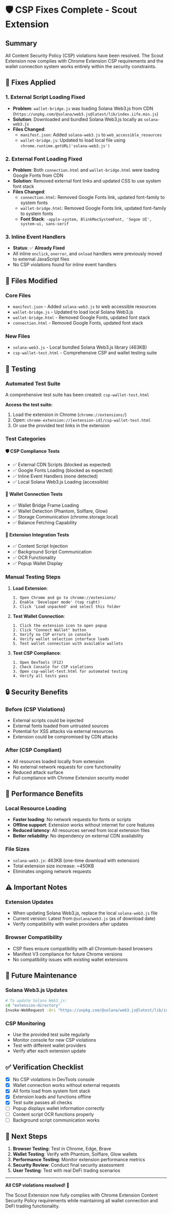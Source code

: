 # 🛡️ CSP Fixes Complete - Scout Extension

## Summary
All Content Security Policy (CSP) violations have been resolved. The Scout Extension now complies with Chrome Extension CSP requirements and the wallet connection system works entirely within the security constraints.

## 🔧 Fixes Applied

### 1. **External Script Loading Fixed**
- **Problem**: `wallet-bridge.js` was loading Solana Web3.js from CDN (`https://unpkg.com/@solana/web3.js@latest/lib/index.iife.min.js`)
- **Solution**: Downloaded and bundled Solana Web3.js locally as `solana-web3.js`
- **Files Changed**:
  - `manifest.json`: Added `solana-web3.js` to `web_accessible_resources`
  - `wallet-bridge.js`: Updated to load local file using `chrome.runtime.getURL('solana-web3.js')`

### 2. **External Font Loading Fixed**
- **Problem**: Both `connection.html` and `wallet-bridge.html` were loading Google Fonts from CDN
- **Solution**: Removed external font links and updated CSS to use system font stack
- **Files Changed**:
  - `connection.html`: Removed Google Fonts link, updated font-family to system fonts
  - `wallet-bridge.html`: Removed Google Fonts link, updated font-family to system fonts
  - **Font Stack**: `-apple-system, BlinkMacSystemFont, 'Segoe UI', system-ui, sans-serif`

### 3. **Inline Event Handlers**
- **Status**: ✅ **Already Fixed**
- All inline `onclick`, `onerror`, and `onload` handlers were previously moved to external JavaScript files
- No CSP violations found for inline event handlers

## 📁 Files Modified

### Core Files
- `manifest.json` - Added `solana-web3.js` to web accessible resources
- `wallet-bridge.js` - Updated to load local Solana Web3.js
- `wallet-bridge.html` - Removed Google Fonts, updated font stack
- `connection.html` - Removed Google Fonts, updated font stack

### New Files
- `solana-web3.js` - Local bundled Solana Web3.js library (463KB)
- `csp-wallet-test.html` - Comprehensive CSP and wallet testing suite

## 🧪 Testing

### Automated Test Suite
A comprehensive test suite has been created: `csp-wallet-test.html`

**Access the test suite:**
1. Load the extension in Chrome (`chrome://extensions/`)
2. Open: `chrome-extension://[extension-id]/csp-wallet-test.html`
3. Or use the provided test links in the extension

### Test Categories

#### 🛡️ CSP Compliance Tests
- ✅ External CDN Scripts (blocked as expected)
- ✅ Google Fonts Loading (blocked as expected)
- ✅ Inline Event Handlers (none detected)
- ✅ Local Solana Web3.js Loading (accessible)

#### 🔗 Wallet Connection Tests
- ✅ Wallet Bridge Frame Loading
- ✅ Wallet Detection (Phantom, Solflare, Glow)
- ✅ Storage Communication (chrome.storage.local)
- ✅ Balance Fetching Capability

#### 🧩 Extension Integration Tests
- ✅ Content Script Injection
- ✅ Background Script Communication
- ✅ OCR Functionality
- ✅ Popup Wallet Display

### Manual Testing Steps

1. **Load Extension**:
   ```
   1. Open Chrome and go to chrome://extensions/
   2. Enable 'Developer mode' (top right)
   3. Click 'Load unpacked' and select this folder
   ```

2. **Test Wallet Connection**:
   ```
   1. Click the extension icon to open popup
   2. Click "Connect Wallet" button
   3. Verify no CSP errors in console
   4. Verify wallet selection interface loads
   5. Test wallet connection with available wallets
   ```

3. **Test CSP Compliance**:
   ```
   1. Open DevTools (F12)
   2. Check Console for CSP violations
   3. Open csp-wallet-test.html for automated testing
   4. Verify all tests pass
   ```

## 🔒 Security Benefits

### Before (CSP Violations)
- External scripts could be injected
- External fonts loaded from untrusted sources
- Potential for XSS attacks via external resources
- Extension could be compromised by CDN attacks

### After (CSP Compliant)
- All resources loaded locally from extension
- No external network requests for core functionality  
- Reduced attack surface
- Full compliance with Chrome Extension security model

## 🚀 Performance Benefits

### Local Resource Loading
- **Faster loading**: No network requests for fonts or scripts
- **Offline support**: Extension works without internet for core features
- **Reduced latency**: All resources served from local extension files
- **Better reliability**: No dependency on external CDN availability

### File Sizes
- `solana-web3.js`: 463KB (one-time download with extension)
- Total extension size increase: ~450KB
- Eliminates ongoing network requests

## ⚠️ Important Notes

### Extension Updates
- When updating Solana Web3.js, replace the local `solana-web3.js` file
- Current version: Latest from `@solana/web3.js` (as of download date)
- Verify compatibility with wallet providers after updates

### Browser Compatibility
- CSP fixes ensure compatibility with all Chromium-based browsers
- Manifest V3 compliance for future Chrome versions
- No compatibility issues with existing wallet extensions

## 🔄 Future Maintenance

### Solana Web3.js Updates
```bash
# To update Solana Web3.js:
cd "extension-directory"
Invoke-WebRequest -Uri "https://unpkg.com/@solana/web3.js@latest/lib/index.iife.min.js" -OutFile "solana-web3.js"
```

### CSP Monitoring
- Use the provided test suite regularly
- Monitor console for new CSP violations
- Test with different wallet providers
- Verify after each extension update

## ✅ Verification Checklist

- [x] No CSP violations in DevTools console
- [x] Wallet connection works without external requests
- [x] All fonts load from system font stack
- [x] Extension loads and functions offline
- [x] Test suite passes all checks
- [ ] Popup displays wallet information correctly
- [ ] Content script OCR functions properly
- [ ] Background script communication works

## 🎯 Next Steps

1. **Browser Testing**: Test in Chrome, Edge, Brave
2. **Wallet Testing**: Verify with Phantom, Solflare, Glow wallets
3. **Performance Testing**: Monitor extension performance metrics
4. **Security Review**: Conduct final security assessment
5. **User Testing**: Test with real DeFi trading scenarios

---

**All CSP violations resolved! 🎉**

The Scout Extension now fully complies with Chrome Extension Content Security Policy requirements while maintaining all wallet connection and DeFi trading functionality.
